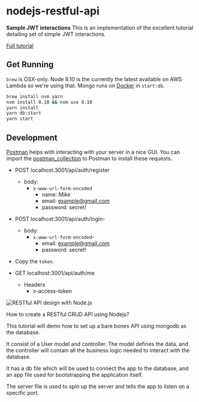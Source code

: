 # nodejs-restful-api
**Sample JWT interactions**
This is an implementation of the excellent tutorial detailing set of simple JWT interactions.

[Full tutorial](https://medium.freecodecamp.org/securing-node-js-restful-apis-with-json-web-tokens-9f811a92bb52)

## Get Running
`brew` is OSX-only.
Node 8.10 is the currently the latest available on AWS Lambda so we're using that.
Mongo runs on [Docker](https://www.docker.com/community-edition) in `start:db`.

```bash
brew install nvm yarn
nvm install 8.10 && nvm use 8.10
yarn install
yarn db:start
yarn start
```

## Development
[Postman](https://www.getpostman.com/) helps with interacting with your server in a nice GUI. You can import the [postman_collection](postman_collection.json) to Postman to install these requests.

- POST localhost:3001/api/auth/register
  - body:
    - `x-www-url-form-encoded`
      - name: Mike
      - email: example@gmail.com
      - password: secret!

- POST localhost:3001/api/auth/login-
  - body:
    - `x-www-url-form-encoded`-
      - email: example@gmail.com
      - password: secret!

- Copy the `token`.

- GET localhost:3001/api/auth/me
  - Headers
    - x-access-token <TOKEN>


![RESTful API design with Node.js](https://cdn-images-1.medium.com/max/2000/1*jjYC9tuf4C3HkHCP5PcKTA.jpeg "RESTful API design with Node.js")

How to create a RESTful CRUD API using Nodejs?

This tutorial will demo how to set up a bare bones
API using mongodb as the database.

It consist of a User model and controller. The model
defines the data, and the controller will contain all
the business logic needed to interact with the database.

It has a db file which will be used to
connect the app to the database, and an app file used
for bootstrapping the application itself.

The server file is used to spin up the server and tells the
app to listen on a specific port.
